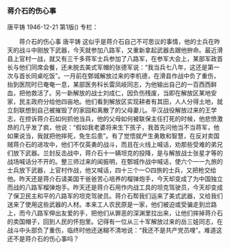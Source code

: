 ### 蒋介石的伤心事
唐平铸
1946-12-21
第1版()
专栏：

　　蒋介石的伤心事
    唐平铸
    这似乎是蒋介石自己不可思议的事情，他的士兵在昨天的战斗中刚放下武器，今天就参加八路军，又重新拿起武器去跟他拚命。最近滑县上官村一战，就又有三千多蒋军士兵参加了八路军，在参军大会上，某部军政首长与他们同席会餐，还未脱去美式军帽的张德军说：“我当兵七八年，这还是第一次与首长同桌吃饭”。一月前在鄄城解放过来的李机德，在滑县作战中负了重伤，抬到医院时已奄奄一息，某部医务科长雷凤岐同志，为他输出自己的一百西西鲜血，把他救活了。另一新解放的战士刘成仁，因负伤残废，当即在解放区某地安家，民主政府分给他四亩地。他们看到解放区实现耕者有其田，人人分得土地，就立刻联想到自己被摧毁了的家园和离散了的父母妻儿。平汉战役解放过来的王学志，在控诉蒋介石如何抓他当兵，他的父母如何被联保主任打死的时候，他悲愤激昂的几乎发了疯，他说：“假如我老婆将来生下孩子，我首先问他当不当蒋军，他如果说当，我就把他摔死，免生后患”。有了觉悟就产生勇敢和智慧，在反对卖国贼蒋介石的进攻中，他们不仅英勇的战斗，而且在火线上喊话，劝那些受难的弟兄们放下武器。兰封反击战中，蒋介石十一辆坦克的投降，是与解放战士张星才等的战场喊话分不开的。整三师过来的闻振明，在鄄城作战中喊话，使六个一一九旅的士兵放下武器，上官村作战，他又喊话，四十三个一○四旅的士兵，又把枪交给他。昨天还是蒋介石请美国干爸爸苦心培养的榴弹炮手，今天却变成了为中国独立而战的八路军榴弹炮手。昨天还是蒋介石用作内战工具的坦克驾驶员，今天却变成了保卫民主和平的八路军的坦克驾驶员。蒋介石帮我们运来了美式武器，又给我们送来了使用这些武器的人材。本来工人农民原是一家，他们被迫或受骗走到岔路上，而今八路军伸出友爱的手，把他们从罪恶的深渊里拉出来，让他们摔掉蒋介石的卖国帽子，回到人民的怀抱里。记得有一位从三十军解放过来的岳三娃同志，在战斗中头部负了重伤，临终时他还迷糊不清地说：“我还不是共产党员哩”。难道这还不是蒋介石的伤心事吗？
